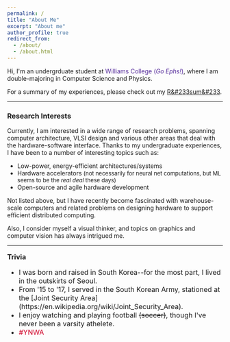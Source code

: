 ```yaml
---
permalink: /
title: "About Me"
excerpt: "About me"
author_profile: true
redirect_from: 
  - /about/
  - /about.html
---
```



Hi, I'm an undergrduate student at <span style="color:#512698">Williams College (*Go Ephs!*)</span>, where I am <br/> double-majoring in Computer Science and Physics. 

For a summary of my experiences, please check out my <font syle="color:black"> <a href="/files/kang_resume.pdf">
R&#233sum&#233</a></font>. 

--- 

### Research Interests
Currently, I am interested in a wide range of research problems, spanning computer architecture, VLSI design and various other areas that deal with the hardware-software interface. Thanks to my undergraduate experiences, I have been to a number of interesting topics such as:

* Low-power, energy-efficient architectures/systems
* Hardware accelerators <font size="2"> (not necessarily for neural net computations, but ML seems to be the *real deal* these days)</font>
* Open-source and agile hardware development

Not listed above, but I have recently become fascinated with warehouse-scale computers and related problems on designing  hardware to support efficient distributed computing. 

Also, I consider myself a visual thinker, and topics on graphics and computer vision has always intrigued me. 

---

<font size="3">

<b>Trivia</b>
<ul>
<li> I was born and raised in South Korea--for the most part, I lived in the outskirts of Seoul.</li>
<li>From '15 to '17, I served in the South Korean Army, stationed at the [Joint Security Area](https://en.wikipedia.org/wiki/Joint_Security_Area). </li>
<li>I enjoy watching and playing football <s>(soccer)</s>, though I've never been a varsity athelete. </li>
<li> <span style="color:#D00027"> #YNWA </span></li>
</ul>
</font>


